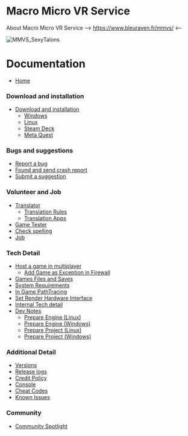 # Macro Micro VR Service

About Macro Micro VR Service --> https://www.bleuraven.fr/mmvs/ <--

![MMVS_SexyTalons](https://user-images.githubusercontent.com/7216958/154977012-87b35140-d851-445e-9328-b4a5e370116c.jpg)

# Documentation
- [Home](https://github.com/xavier150/MMVS/wiki)

### Download and installation
- [Download and installation](https://github.com/xavier150/MMVS/wiki/Download-and-installation)
    - [Windows](https://github.com/xavier150/MMVS/wiki/Download-and-installation-(Windows))  
    - [Linux](https://github.com/xavier150/MMVS/wiki/Download-and-installation-(Linux))  
    - [Steam Deck](https://github.com/xavier150/MMVS/wiki/Download-and-installation-(Steam-Deck))  
    - [Meta Quest](https://github.com/xavier150/MMVS/wiki/Download-and-installation-(Meta-Quest))  

### Bugs and suggestions
- [Report a bug](https://github.com/xavier150/MMVS/wiki/Bug-Reports)
- [Found and send crash report](https://github.com/xavier150/MMVS/wiki/Found-Crash-Report)
- [Submit a suggestion](https://github.com/xavier150/MMVS/wiki/Suggestions)

### Volunteer and Job
- [Translator](https://github.com/xavier150/MMVS/wiki/Translator)
    - [Translation Rules](https://github.com/xavier150/MMVS/wiki/Translation-Rules)
    - [Translation Apps](https://github.com/xavier150/MMVS/wiki/Translation-Apps)
- [Game Tester](https://github.com/xavier150/MMVS/wiki/Game-Tester)
- [Check spelling](https://github.com/xavier150/MMVS/wiki/Check-spelling)
- [Job](https://www.bleuraven.fr/job)

### Tech Detail
- [Host a game in multiplayer](https://github.com/xavier150/MMVS/wiki/Host)
    - [Add Game as Exception in Firewall](https://github.com/xavier150/MMVS/wiki/Add-Game-as-Exception-in-Firewall)
- [Games Files and Saves](https://github.com/xavier150/MMVS/wiki/Save)
- [System Requirements](https://github.com/xavier150/MMVS/wiki/System-requirements)
- [In Game PathTracing](https://github.com/xavier150/MMVS/wiki/In-Game-PathTracing)
- [Set Render Hardware Interface](https://github.com/xavier150/MMVS/wiki/Set-Render-Hardware-Interface)
- [Internal Tech detail](https://github.com/xavier150/MMVS/wiki/Internal-Tech-detail)
- [Dev Notes](https://github.com/xavier150/MMVS/wiki/Dev-Notes)
    - [Prepare Engine (Linux)](https://github.com/xavier150/MMVS/wiki/Prepare-Engine-(Linux))
    - [Prepare Engine (Windows)](https://github.com/xavier150/MMVS/wiki/Prepare-Engine-(Windows))
    - [Prepare Project (Linux)](https://github.com/xavier150/MMVS/wiki/Prepare-Project-(Linux))
    - [Prepare Project (Windows)](https://github.com/xavier150/MMVS/wiki/Prepare-Project-(Windows))

### Additional Detail
- [Versions](https://github.com/xavier150/MMVS/wiki/Versions)
- [Release logs](https://github.com/xavier150/MMVS/wiki/Release-logs)
- [Credit Policy](https://github.com/xavier150/MMVS/wiki/Credit-Policy)
- [Console](https://github.com/xavier150/MMVS/wiki/Console)
- [Cheat Codes](https://github.com/xavier150/MMVS/wiki/Cheat-Codes)
- [Known Issues](https://github.com/xavier150/MMVS/wiki/Known-Issues)

### Community
- [Community Spotlight](https://github.com/xavier150/MMVS/wiki/Community-Spotlight)
